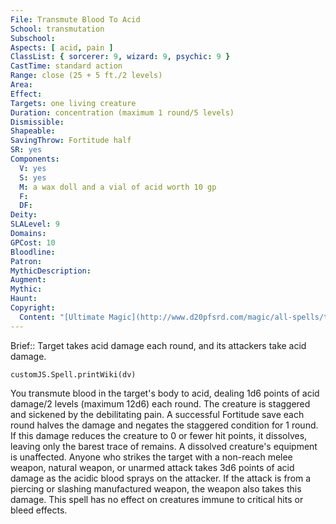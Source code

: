 ```yaml
---
File: Transmute Blood To Acid
School: transmutation
Subschool: 
Aspects: [ acid, pain ]
ClassList: { sorcerer: 9, wizard: 9, psychic: 9 }
CastTime: standard action
Range: close (25 + 5 ft./2 levels)
Area: 
Effect: 
Targets: one living creature
Duration: concentration (maximum 1 round/5 levels)
Dismissible: 
Shapeable: 
SavingThrow: Fortitude half
SR: yes
Components:
  V: yes
  S: yes
  M: a wax doll and a vial of acid worth 10 gp
  F: 
  DF: 
Deity: 
SLALevel: 9
Domains: 
GPCost: 10
Bloodline: 
Patron: 
MythicDescription: 
Augment: 
Mythic: 
Haunt: 
Copyright:
  Content: "[Ultimate Magic](http://www.d20pfsrd.com/magic/all-spells/t/transmute-blood-to-acid)"
---
```

Brief:: Target takes acid damage each round, and its attackers take acid damage.

```dataviewjs
customJS.Spell.printWiki(dv)
```

You transmute blood in the target's body to acid, dealing 1d6 points of acid damage/2 levels (maximum 12d6) each round.  The creature is staggered and sickened by the debilitating pain. A successful Fortitude save each round halves the damage and negates the staggered condition for 1 round. If this damage reduces the creature to 0 or fewer hit points, it dissolves, leaving only the barest trace of remains. A dissolved creature's equipment is unaffected.  Anyone who strikes the target with a non-reach melee weapon, natural weapon, or unarmed attack takes 3d6 points of acid damage as the acidic blood sprays on the attacker. If the attack is from a piercing or slashing manufactured weapon, the weapon also takes this damage.  This spell has no effect on creatures immune to critical hits or bleed effects.
